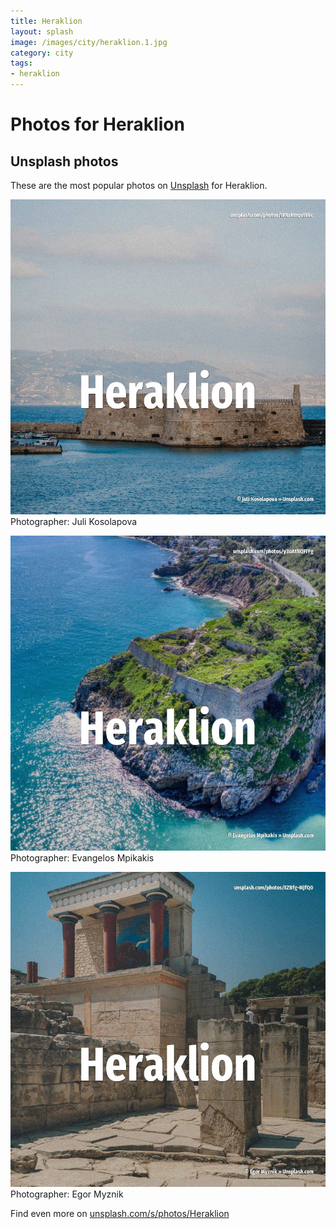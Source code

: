```yaml
---
title: Heraklion
layout: splash
image: /images/city/heraklion.1.jpg
category: city
tags:
- heraklion
---
```

# Photos for Heraklion
 
## Unsplash photos
These are the most popular photos on [Unsplash](https://unsplash.com) for Heraklion.
 
![Heraklion](/images/city/heraklion.1.jpg)
Photographer:  Juli Kosolapova
 
![Heraklion](/images/city/heraklion.2.jpg)
Photographer:  Evangelos Mpikakis
 
![Heraklion](/images/city/heraklion.3.jpg)
Photographer:  Egor Myznik
 
Find even more on [unsplash.com/s/photos/Heraklion](https://unsplash.com/s/photos/Heraklion)
 
